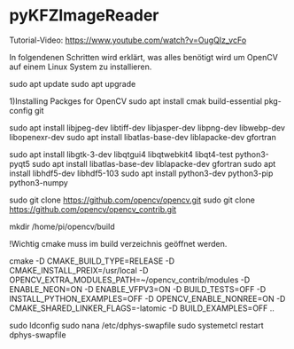 # pyKFZImageReader

Tutorial-Video:
https://www.youtube.com/watch?v=OugQIz_vcFo

In folgendenen Schritten wird erklärt, was alles benötigt wird um OpenCV auf einem Linux System zu installieren.

sudo apt update
sudo apt upgrade

1)Installing Packges for OpenCV
sudo apt install cmak build-essential pkg-config git

sudo apt install libjpeg-dev libtiff-dev libjasper-dev libpng-dev libwebp-dev libopenexr-dev
sudo apt install libatlas-base-dev liblapacke-dev gfortran

sudo apt install libgtk-3-dev libqtgui4 libqtwebkit4 libqt4-test python3-pyqt5
sudo apt install libatlas-base-dev liblapacke-dev gfortran
sudo apt install libhdf5-dev libhdf5-103
sudo apt install python3-dev python3-pip python3-numpy

sudo git clone https://github.com/opencv/opencv.git
sudo git clone https://github.com/opencv/opencv_contrib.git

mkdir /home/pi/opencv/build

!Wichtig cmake muss im build verzeichnis geöffnet werden.

cmake -D CMAKE_BUILD_TYPE=RELEASE -D CMAKE_INSTALL_PREIX=/usr/local -D OPENCV_EXTRA_MODULES_PATH=~/opencv_contrib/modules -D ENABLE_NEON=ON -D ENABLE_VFPV3=ON -D BUILD_TESTS=OFF -D INSTALL_PYTHON_EXAMPLES=OFF -D OPENCV_ENABLE_NONREE=ON -D CMAKE_SHARED_LINKER_FLAGS=-latomic -D BUILD_EXAMPLES=OFF ..

sudo ldconfig
sudo nana /etc/dphys-swapfile
sudo systemetcl restart dphys-swapfile

